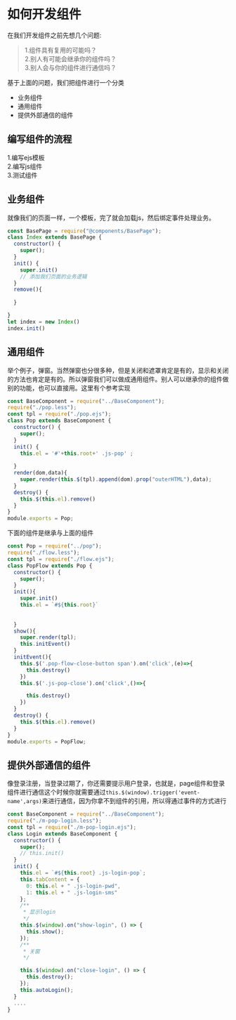 # 如何开发组件
在我们开发组件之前先想几个问题:
> 1.组件具有复用的可能吗？  
> 2.别人有可能会继承你的组件吗？  
> 3.别人会与你的组件进行通信吗？  

基于上面的问题，我们把组件进行一个分类
- 业务组件
- 通用组件
- 提供外部通信的组件
## 编写组件的流程
1.编写ejs模板  
2.编写js组件  
3.测试组件  
## 业务组件
就像我们的页面一样，一个模板，完了就会加载js，然后绑定事件处理业务。
```js
const BasePage = require("@components/BasePage");
class Index extends BasePage {
  constructor() {
    super();
  }
  init() {
    super.init()
    // 添加我们页面的业务逻辑
  }
  remove(){
        
  }

}
let index = new Index()
index.init()
```
## 通用组件
举个例子，弹窗。当然弹窗也分很多种，但是关闭和遮罩肯定是有的，显示和关闭的方法也肯定是有的。所以弹窗我们可以做成通用组件。别人可以继承你的组件做别的功能，也可以直接用。这里有个参考实现
```js
const BaseComponent = require("../BaseComponent");
require("./pop.less");
const tpl = require("./pop.ejs");
class Pop extends BaseComponent {
  constructor() {
    super();
  }
  init() {
    this.el = '#'+this.root+' .js-pop' ;
    
  }
  render(dom,data){
    super.render(this.$(tpl).append(dom).prop("outerHTML"),data);
  }
  destroy() {
    this.$(this.el).remove()
  }
}
module.exports = Pop;
```
下面的组件是继承与上面的组件
```js
const Pop = require("../pop");
require("./flow.less");
const tpl = require("./flow.ejs");
class PopFlow extends Pop {
  constructor() {
    super();
  }
  init(){
    super.init()
    this.el = `#${this.root}` 
   
  
  }
  show(){
    super.render(tpl);
    this.initEvent()
  }
  initEvent(){
    this.$('.pop-flow-close-button span').on('click',(e)=>{
      this.destroy()
    })
    this.$('.js-pop-close').on('click',()=>{

      this.destroy()
    })
  }
  destroy() {
    this.$(this.el).remove()
  }
}
module.exports = PopFlow;

```
## 提供外部通信的组件
像登录注册，当登录过期了，你还需要提示用户登录，也就是，page组件和登录组件进行通信这个时候你就需要通过`this.$(window).trigger('event-name',args)`来进行通信，因为你拿不到组件的引用，所以得通过事件的方式进行
```js
const BaseComponent = require("../BaseComponent");
require("./m-pop-login.less");
const tpl = require("./m-pop-login.ejs");
class Login extends BaseComponent {
  constructor() {
    super();
    // this.init()
  }
  init() {
    this.el = `#${this.root} .js-login-pop`;
    this.tabContent = {
      0: this.el + " .js-login-pwd",
      1: this.el + " .js-login-sms"
    };
    /**
     * 显示login
     */
    this.$(window).on("show-login", () => {
      this.show();
    });
    /**
     * 关窗
     */

    this.$(window).on("close-login", () => {
      this.destroy();
    });
    this.autoLogin();
  }
  ....
}
```
